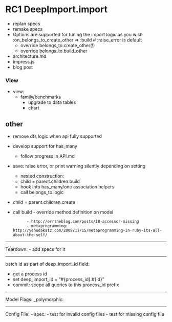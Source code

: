 RC1 DeepImport.import
=================
* replan specs
* remake specs
* Options are supported for tuning the import logic as you wish
	:on_belongs_to_create_other => :build # :raise_error is default
	* override belongs_to.create_other(!)
	* override belongs_to.build_other
* architecture.md
* impress.js
* blog post


### View
* view: 
	* family/benchmarks
		* upgrade to data tables
		* chart

other
---
- remove dfs logic when api fully supported
- develop support for has_many
	- follow progress in API.md
- save: raise error, or print warning silently depending on setting
	- nested construction:
	- child = parent.children.build
	- hook into has_many/one association helpers
	- call belongs_to logic

- child = parent.children.create 
- call build
					- override method definition on model

			- http://errtheblog.com/posts/18-accessor-missing
			- metaprogramming: http://yehudakatz.com/2009/11/15/metaprogramming-in-ruby-its-all-about-the-self/

---
Teardown:
	- add specs for it

---
batch id as part of deep_import_id field:
- get a process id
- set deep_import_id = "#{process_id}.#{id}"
- commit: scope all queries to this process_id prefix

---
Model Flags:
_polymorphic:

---
Config File:
	- spec: 
		- test for invalid config files
		- test for missing config file
